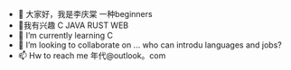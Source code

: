 - 👋 大家好，我是李庆棠
一种beginners
- 👀我有兴趣 
C  JAVA RUST WEB
- 🌱 I’m currently learning 
C
- 💞️ I’m looking to collaborate on ...
who can introdu languages and jobs?
- 📫 Hw to reach me 
年代@outlook。com

<!---
selfinlook/selfinlook is a ✨ special ✨ repository because its `README.md` (this file) appears on your GitHub profile.
You can click the Preview link to take a look at your changes.
--->
